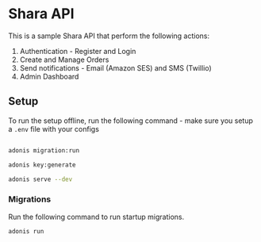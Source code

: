 # Shara API

This is a sample Shara API that perform the following actions: 

1. Authentication - Register and Login
2. Create and Manage Orders
3. Send notifications - Email (Amazon SES) and SMS (Twillio)
4. Admin Dashboard

## Setup

To run the setup offline, run the following command - make sure you setup a `.env` file with your configs

```bash

adonis migration:run

adonis key:generate

adonis serve --dev
```

### Migrations

Run the following command to run startup migrations.

```js
adonis run
```
